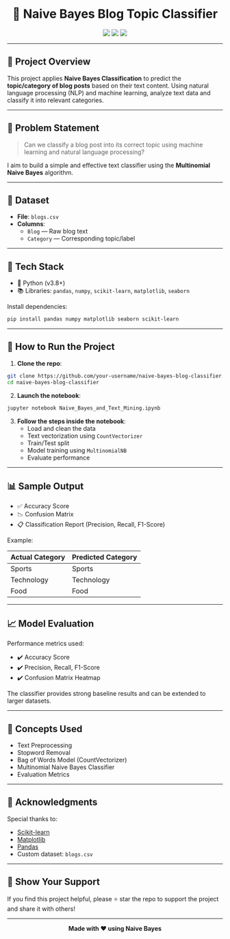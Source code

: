 
<h1 align="center">📝 Naive Bayes Blog Topic Classifier</h1>
<p align="center">
  <img src="https://img.shields.io/badge/Python-3.8+-blue.svg" />
  <img src="https://img.shields.io/badge/Model-Naive%20Bayes-orange" />
  <img src="https://img.shields.io/badge/Status-Completed-brightgreen" />
</p>

---

## 📘 Project Overview

This project applies **Naive Bayes Classification** to predict the **topic/category of blog posts** based on their text content. Using natural language processing (NLP) and machine learning, analyze text data and classify it into relevant categories.

---

## 🧠 Problem Statement

> Can we classify a blog post into its correct topic using machine learning and natural language processing?

I aim to build a simple and effective text classifier using the **Multinomial Naive Bayes** algorithm.

---

## 📂 Dataset

- **File**: `blogs.csv`
- **Columns**:
  - `Blog` — Raw blog text
  - `Category` — Corresponding topic/label

---

## 🔧 Tech Stack

- 🐍 Python (v3.8+)
- 📚 Libraries: `pandas`, `numpy`, `scikit-learn`, `matplotlib`, `seaborn`

Install dependencies:

```bash
pip install pandas numpy matplotlib seaborn scikit-learn
```

---

## 🚀 How to Run the Project

1. **Clone the repo**:
```bash
git clone https://github.com/your-username/naive-bayes-blog-classifier.git
cd naive-bayes-blog-classifier
```

2. **Launch the notebook**:
```bash
jupyter notebook Naive_Bayes_and_Text_Mining.ipynb
```

3. **Follow the steps inside the notebook**:
   - Load and clean the data
   - Text vectorization using `CountVectorizer`
   - Train/Test split
   - Model training using `MultinomialNB`
   - Evaluate performance

---

## 📊 Sample Output

- ✅ Accuracy Score
- 📉 Confusion Matrix
- 📋 Classification Report (Precision, Recall, F1-Score)

Example:

| Actual Category | Predicted Category |
|-----------------|--------------------|
| Sports          | Sports             |
| Technology      | Technology         |
| Food            | Food               |

---

## 📈 Model Evaluation

Performance metrics used:

- ✔️ Accuracy Score
- ✔️ Precision, Recall, F1-Score
- ✔️ Confusion Matrix Heatmap

The classifier provides strong baseline results and can be extended to larger datasets.

---

## 🧰 Concepts Used

- Text Preprocessing
- Stopword Removal
- Bag of Words Model (CountVectorizer)
- Multinomial Naive Bayes Classifier
- Evaluation Metrics

---

## 🙌 Acknowledgments

Special thanks to:

- [Scikit-learn](https://scikit-learn.org/stable/modules/naive_bayes.html)
- [Matplotlib](https://matplotlib.org/)
- [Pandas](https://pandas.pydata.org/)
- Custom dataset: `blogs.csv`

---

## 🌟 Show Your Support

If you find this project helpful, please ⭐ star the repo to support the project and share it with others!

---

<p align="center"><b>Made with ❤️ using Naive Bayes</b></p>
